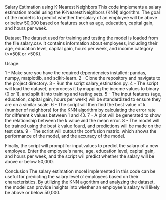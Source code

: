 Salary Estimation using K-Nearest Neighbors
This code implements a salary estimation model using the K-Nearest Neighbors (KNN) algorithm. The goal of the model is to predict whether the salary of an employee 
will be above or below 50,000 based on features such as age, education, capital gain, and hours per week.

Dataset
The dataset used for training and testing the model is loaded from the file salary.csv. It contains information about employees, including their age, education level, capital gain, 
hours per week, and income category (<=50K or >50K).

Usage: 

1 - Make sure you have the required dependencies installed: pandas, numpy, matplotlib, and scikit-learn.
2 - Clone the repository and navigate to the project directory.
3 - Run the script salary_estimation.py.
4 - The script will load the dataset, preprocess it by mapping the income values to binary (0 or 1), and split it into training and testing sets.
5 - The input features (age, education, capital gain, hours per week) will be standardized to ensure they are on a similar scale.
6 - The script will then find the best value of k (number of neighbors) for the KNN algorithm by calculating the error rate for different k values between 1 and 40.
7 - A plot will be generated to show the relationship between the k value and the mean error.
8 - The model will be trained using the best k value found, and predictions will be made on the test data.
9 - The script will output the confusion matrix, which shows the performance of the model, and the accuracy of the model.

Finally, the script will prompt for input values to predict the salary of a new employee. Enter the employee's name, age, education level, capital gain, and hours per week, 
and the script will predict whether the salary will be above or below 50,000.

Conclusion
The salary estimation model implemented in this code can be useful for predicting the salary level of employees based on their characteristics. 
By utilizing the KNN algorithm and analyzing the dataset, the model can provide insights into whether an employee's salary will likely be above or below 50,000.
